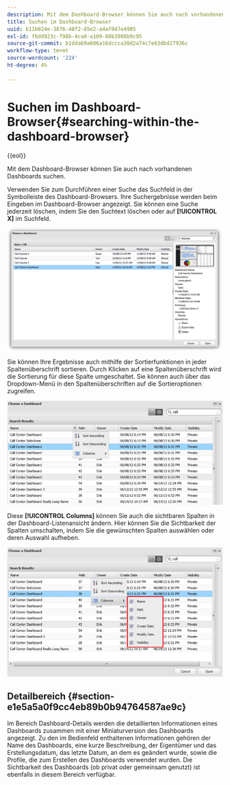 ```yaml
---
description: Mit dem Dashboard-Browser können Sie auch nach vorhandenen Dashboards suchen.
title: Suchen im Dashboard-Browser
uuid: b11b024e-3876-48f2-85e2-a4af047e4985
exl-id: f6dd923c-f98b-4ca0-a109-88b3988b9c95
source-git-commit: b1dda69a606a16dccca30d2a74c7e63dbd27936c
workflow-type: tm+mt
source-wordcount: '224'
ht-degree: 4%

---
```


# Suchen im Dashboard-Browser{#searching-within-the-dashboard-browser}

{{eol}}

Mit dem Dashboard-Browser können Sie auch nach vorhandenen Dashboards suchen.

Verwenden Sie zum Durchführen einer Suche das Suchfeld in der Symbolleiste des Dashboard-Browsers. Ihre Suchergebnisse werden beim Eingeben im Dashboard-Browser angezeigt. Sie können eine Suche jederzeit löschen, indem Sie den Suchtext löschen oder auf **[!UICONTROL X]** im Suchfeld.

![](assets/search.png)

Sie können Ihre Ergebnisse auch mithilfe der Sortierfunktionen in jeder Spaltenüberschrift sortieren. Durch Klicken auf eine Spaltenüberschrift wird die Sortierung für diese Spalte umgeschaltet. Sie können auch über das Dropdown-Menü in den Spaltenüberschriften auf die Sortieroptionen zugreifen.

![](assets/sorting.png)

Diese **[!UICONTROL Columns]** können Sie auch die sichtbaren Spalten in der Dashboard-Listenansicht ändern. Hier können Sie die Sichtbarkeit der Spalten umschalten, indem Sie die gewünschten Spalten auswählen oder deren Auswahl aufheben.

![](assets/sorting_columns.png)

## Detailbereich {#section-e1e5a5a0f9cc4eb89b0b94764587ae9c}

Im Bereich Dashboard-Details werden die detaillierten Informationen eines Dashboards zusammen mit einer Miniaturversion des Dashboards angezeigt. Zu den im Bedienfeld enthaltenen Informationen gehören der Name des Dashboards, eine kurze Beschreibung, der Eigentümer und das Erstellungsdatum, das letzte Datum, an dem es geändert wurde, sowie die Profile, die zum Erstellen des Dashboards verwendet wurden. Die Sichtbarkeit des Dashboards (ob privat oder gemeinsam genutzt) ist ebenfalls in diesem Bereich verfügbar.
